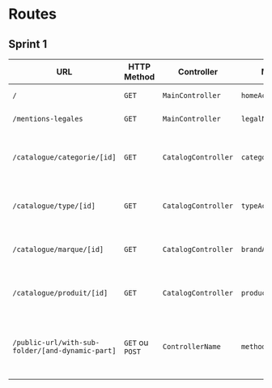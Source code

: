 # Routes

## Sprint 1

| URL | HTTP Method | Controller | Method | Title | Content | Comment |
|--|--|--|--|--|--|--|
| `/` | `GET` | `MainController` | `homeAction` | Dans les shoe | 5 categories | - |
| `/mentions-legales` | `GET` | `MainController` | `legalNoticeAction` | Mentions légales | Legal notice | - |
| `/catalogue/categorie/[id]` | `GET` | `CatalogController` | `categoryAction` | #Name of the category# | List of products attached to the category | [id] represents the id of the category |
| `/catalogue/type/[id]` | `GET` | `CatalogController` | `typeAction` | #Name of the type# | List of products attached to the type | [id] represents the id of the type |
| `/catalogue/marque/[id]` | `GET` | `CatalogController` | `brandAction` | #Name of the brand# | List of products attached to the brand | [id] represents the id of the brand |
| `/catalogue/produit/[id]` | `GET` | `CatalogController` | `productAction` | #Product name# | Product details | [id] represents le id of the product |
| `/public-url/with-sub-folder/[and-dynamic-part]` | `GET` ou `POST` | `ControllerName` | `methodName` | Titre de la page | Description of page's content | Explain here the dynamics parts of your URL (`[]`) |
